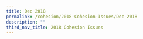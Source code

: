 ```yaml
---
title: Dec 2018
permalink: /cohesion/2018-Cohesion-Issues/Dec-2018
description: ""
third_nav_title: 2018 Cohesion Issues
---
```


